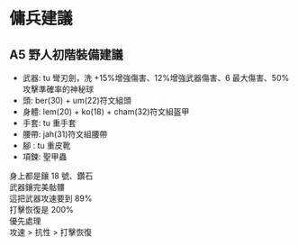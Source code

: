# 傭兵建議

## A5 野人初階裝備建議

- 武器: tu 彎刃劍，洗 +15%增強傷害、12%增強武器傷害、6 最大傷害、50%攻擊準確率的神秘球
- 頭: ber(30) + um(22)符文組頭
- 身體: lem(20) + ko(18) + cham(32)符文組盔甲
- 手套: tu 重手套
- 腰帶: jah(31)符文組腰帶
- 腳 : tu 重皮靴
- 項鍊: 聖甲蟲

身上都是鑲 18 號、鑽石  
武器鑲完美骷髏  
這把武器攻速要到 89%  
打擊恢復是 200%  
優先處理  
攻速 > 抗性 > 打擊恢復
